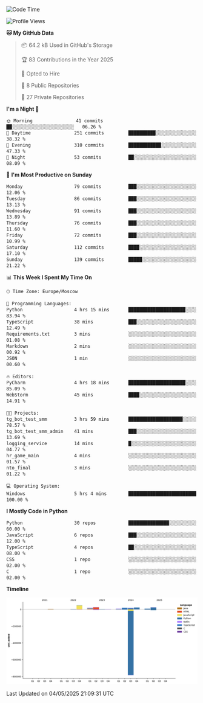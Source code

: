 <!--START_SECTION:waka-->
![Code Time](http://img.shields.io/badge/Code%20Time-664%20hrs%2025%20mins-blue)

![Profile Views](http://img.shields.io/badge/Profile%20Views-0-blue)

**🐱 My GitHub Data** 

> 📦 64.2 kB Used in GitHub's Storage 
 > 
> 🏆 83 Contributions in the Year 2025
 > 
> 💼 Opted to Hire
 > 
> 📜 8 Public Repositories 
 > 
> 🔑 27 Private Repositories 
 > 
**I'm a Night 🦉** 

```text
🌞 Morning                41 commits          ██░░░░░░░░░░░░░░░░░░░░░░░   06.26 % 
🌆 Daytime                251 commits         ██████████░░░░░░░░░░░░░░░   38.32 % 
🌃 Evening                310 commits         ████████████░░░░░░░░░░░░░   47.33 % 
🌙 Night                  53 commits          ██░░░░░░░░░░░░░░░░░░░░░░░   08.09 % 
```
📅 **I'm Most Productive on Sunday** 

```text
Monday                   79 commits          ███░░░░░░░░░░░░░░░░░░░░░░   12.06 % 
Tuesday                  86 commits          ███░░░░░░░░░░░░░░░░░░░░░░   13.13 % 
Wednesday                91 commits          ███░░░░░░░░░░░░░░░░░░░░░░   13.89 % 
Thursday                 76 commits          ███░░░░░░░░░░░░░░░░░░░░░░   11.60 % 
Friday                   72 commits          ███░░░░░░░░░░░░░░░░░░░░░░   10.99 % 
Saturday                 112 commits         ████░░░░░░░░░░░░░░░░░░░░░   17.10 % 
Sunday                   139 commits         █████░░░░░░░░░░░░░░░░░░░░   21.22 % 
```


📊 **This Week I Spent My Time On** 

```text
🕑︎ Time Zone: Europe/Moscow

💬 Programming Languages: 
Python                   4 hrs 15 mins       █████████████████████░░░░   83.94 % 
TypeScript               38 mins             ███░░░░░░░░░░░░░░░░░░░░░░   12.49 % 
Requirements.txt         3 mins              ░░░░░░░░░░░░░░░░░░░░░░░░░   01.08 % 
Markdown                 2 mins              ░░░░░░░░░░░░░░░░░░░░░░░░░   00.92 % 
JSON                     1 min               ░░░░░░░░░░░░░░░░░░░░░░░░░   00.60 % 

🔥 Editors: 
PyCharm                  4 hrs 18 mins       █████████████████████░░░░   85.09 % 
WebStorm                 45 mins             ████░░░░░░░░░░░░░░░░░░░░░   14.91 % 

🐱‍💻 Projects: 
tg_bot_test_smm          3 hrs 59 mins       ████████████████████░░░░░   78.57 % 
tg_bot_test_smm_admin    41 mins             ███░░░░░░░░░░░░░░░░░░░░░░   13.69 % 
logging_service          14 mins             █░░░░░░░░░░░░░░░░░░░░░░░░   04.77 % 
hr_game_main             4 mins              ░░░░░░░░░░░░░░░░░░░░░░░░░   01.57 % 
nto_final                3 mins              ░░░░░░░░░░░░░░░░░░░░░░░░░   01.22 % 

💻 Operating System: 
Windows                  5 hrs 4 mins        █████████████████████████   100.00 % 
```

**I Mostly Code in Python** 

```text
Python                   30 repos            ███████████████░░░░░░░░░░   60.00 % 
JavaScript               6 repos             ███░░░░░░░░░░░░░░░░░░░░░░   12.00 % 
TypeScript               4 repos             ██░░░░░░░░░░░░░░░░░░░░░░░   08.00 % 
CSS                      1 repo              ░░░░░░░░░░░░░░░░░░░░░░░░░   02.00 % 
C                        1 repo              ░░░░░░░░░░░░░░░░░░░░░░░░░   02.00 % 
```



**Timeline**

![Lines of Code chart](https://raw.githubusercontent.com/adlemx/adlemx/main/assets/bar_graph.png)


 Last Updated on 04/05/2025 21:09:31 UTC
<!--END_SECTION:waka-->
